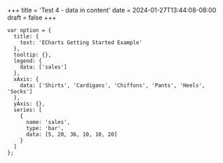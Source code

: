 +++
title = 'Test 4 - data in content'
date = 2024-01-27T13:44:08-08:00
draft = false
+++

```echart {width="800px" height="400px"}
var option = {
  title: {
    text: 'ECharts Getting Started Example'
  },
  tooltip: {},
  legend: {
    data: ['sales']
  },
  xAxis: {
    data: ['Shirts', 'Cardigans', 'Chiffons', 'Pants', 'Heels', 'Socks']
  },
  yAxis: {},
  series: [
    {
      name: 'sales',
      type: 'bar',
      data: [5, 20, 36, 10, 10, 20]
    }
  ]
};
```
